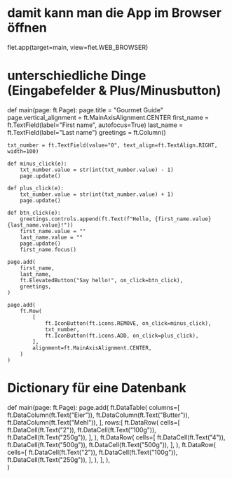 # damit kann man die App im Browser öffnen
flet.app(target=main, view=flet.WEB_BROWSER)

# unterschiedliche Dinge (Eingabefelder & Plus/Minusbutton)
def main(page: ft.Page):
    page.title = "Gourmet Guide"
    page.vertical_alignment = ft.MainAxisAlignment.CENTER
    first_name = ft.TextField(label="First name", autofocus=True)
    last_name = ft.TextField(label="Last name")
    greetings = ft.Column()

    txt_number = ft.TextField(value="0", text_align=ft.TextAlign.RIGHT, width=100)

    def minus_click(e):
        txt_number.value = str(int(txt_number.value) - 1)
        page.update()

    def plus_click(e):
        txt_number.value = str(int(txt_number.value) + 1)
        page.update()

    def btn_click(e):
        greetings.controls.append(ft.Text(f"Hello, {first_name.value} {last_name.value}!"))
        first_name.value = ""
        last_name.value = ""
        page.update()
        first_name.focus()

    page.add(
        first_name,
        last_name,
        ft.ElevatedButton("Say hello!", on_click=btn_click),
        greetings,
    )

    page.add(
        ft.Row(
            [
                ft.IconButton(ft.icons.REMOVE, on_click=minus_click),
                txt_number,
                ft.IconButton(ft.icons.ADD, on_click=plus_click),
            ],
            alignment=ft.MainAxisAlignment.CENTER,
        )
    )

# Dictionary für eine Datenbank

def main(page: ft.Page):
    page.add(
        ft.DataTable(
            columns=[
                ft.DataColumn(ft.Text("Eier")),
                ft.DataColumn(ft.Text("Butter")),
                ft.DataColumn(ft.Text("Mehl")),
            ],
            rows:[
                ft.DataRow(
                    cells=[
                        ft.DataCell(ft.Text("2")),
                        ft.DataCell(ft.Text("100g")),
                        ft.DataCell(ft.Text("250g")),
                    ],
                ),
                ft.DataRow(
                    cells=[
                        ft.DataCell(ft.Text("4")),
                        ft.DataCell(ft.Text("500g")),
                        ft.DataCell(ft.Text("500g")),
                    ],
                ),
                ft.DataRow(
                    cells=[
                        ft.DataCell(ft.Text("2")),
                        ft.DataCell(ft.Text("100g")),
                        ft.DataCell(ft.Text("250g")),
                    ],
                ),
            ],
        ),      
    )